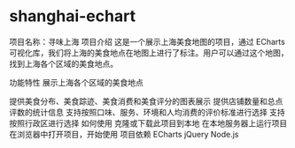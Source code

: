 # shanghai-echart
项目名称：寻味上海
项目介绍
这是一个展示上海美食地图的项目，通过 ECharts 可视化库，我们将上海的美食地点在地图上进行了标注。用户可以通过这个地图，找到上海各个区域的美食地点。

功能特性
展示上海各个区域的美食地点

提供美食分布、美食踪迹、美食消费和美食评分的图表展示
提供店铺数量和总点评数的统计信息
支持按照口味、服务、环境和人均消费的评价标准进行选择
支持按照行政区进行选择
如何使用
克隆或下载此项目到本地
在本地服务器上运行项目
在浏览器中打开项目，开始使用
项目依赖
ECharts
jQuery
Node.js
